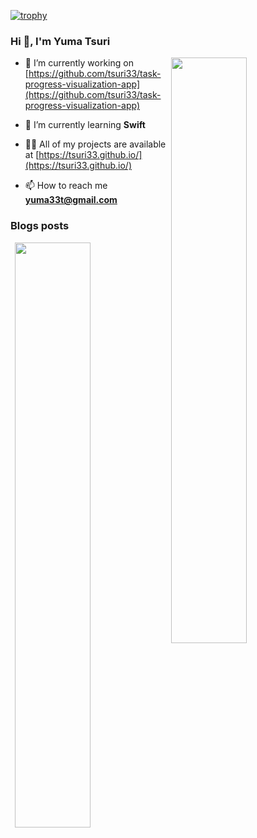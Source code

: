 [![trophy](https://github-profile-trophy.vercel.app/?username=tsuri33&theme=onedark&column=7)](https://github.com/ryo-ma/github-profile-trophy)

### Hi 👋, I'm Yuma Tsuri

<p><img align="right" width="49%" src="https://github-readme-stats.vercel.app/api?username=tsuri33&count_private=true&show_icons=true&show_icons=true&theme=onedark" /></p>

- 🔭 I’m currently working on [https://github.com/tsuri33/task-progress-visualization-app](https://github.com/tsuri33/task-progress-visualization-app)

- 🌱 I’m currently learning **Swift**

- 👨‍💻 All of my projects are available at [https://tsuri33.github.io/](https://tsuri33.github.io/)

- 📫 How to reach me **yuma33t@gmail.com**

### Blogs posts

<p><img align="right" width="49%" src="https://github-readme-stats.vercel.app/api/top-langs?username=tsuri33&show_icons=true&locale=en&layout=compact&theme=onedark"/></p>
<!-- BLOG-POST-LIST:START -->
<!-- BLOG-POST-LIST:END -->

